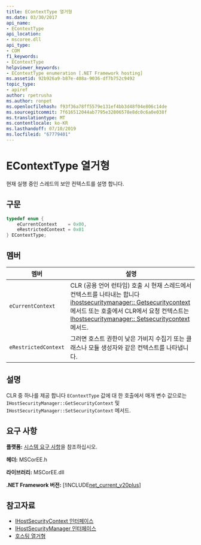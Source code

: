 ```yaml
---
title: EContextType 열거형
ms.date: 03/30/2017
api_name:
- EContextType
api_location:
- mscoree.dll
api_type:
- COM
f1_keywords:
- EContextType
helpviewer_keywords:
- EContextType enumeration [.NET Framework hosting]
ms.assetid: 92b926a9-b87e-408a-9036-df7b752c9492
topic_type:
- apiref
author: rpetrusha
ms.author: ronpet
ms.openlocfilehash: f93f36a78ff5579e131ef4bb3d48f04e806c14de
ms.sourcegitcommit: 7f616512044ab7795e32806578e8dc0c6a0e038f
ms.translationtype: MT
ms.contentlocale: ko-KR
ms.lasthandoff: 07/10/2019
ms.locfileid: "67779401"
---
```

# <a name="econtexttype-enumeration"></a>EContextType 열거형
현재 실행 중인 스레드의 보안 컨텍스트를 설명 합니다.  
  
## <a name="syntax"></a>구문  
  
```cpp  
typedef enum {  
    eCurrentContext    = 0x00,  
    eRestrictedContext = 0x01  
} EContextType;  
```  
  
## <a name="members"></a>멤버  
  
|멤버|설명|  
|------------|-----------------|  
|`eCurrentContext`|CLR (공용 언어 런타임) 호출 시 현재 스레드에서 컨텍스트를 나타내는 합니다 [ihostsecuritymanager:: Getsecuritycontext](../../../../docs/framework/unmanaged-api/hosting/ihostsecuritymanager-getsecuritycontext-method.md) 메서드 또는 호출에서 CLR에서 요청 컨텍스트는 [ Ihostsecuritymanager:: Setsecuritycontext](../../../../docs/framework/unmanaged-api/hosting/ihostsecuritymanager-setsecuritycontext-method.md) 메서드.|  
|`eRestrictedContext`|그러면 호스트 권한이 낮은 가비지 수집기 또는 클래스나 모듈 생성자와 같은 컨텍스트를 나타냅니다.|  
  
## <a name="remarks"></a>설명  
 CLR 중 하나를 제공 합니다 `EContextType` 값에 대 한 호출에서 매개 변수 값으로는 `IHostSecurityManager::GetSecurityContext` 및 `IHostSecurityManager::SetSecurityContext` 메서드.  
  
## <a name="requirements"></a>요구 사항  
 **플랫폼:** [시스템 요구 사항](../../../../docs/framework/get-started/system-requirements.md)을 참조하십시오.  
  
 **헤더:** MSCorEE.h  
  
 **라이브러리:** MSCorEE.dll  
  
 **.NET Framework 버전:** [!INCLUDE[net_current_v20plus](../../../../includes/net-current-v20plus-md.md)]  
  
## <a name="see-also"></a>참고자료

- [IHostSecurityContext 인터페이스](../../../../docs/framework/unmanaged-api/hosting/ihostsecuritycontext-interface.md)
- [IHostSecurityManager 인터페이스](../../../../docs/framework/unmanaged-api/hosting/ihostsecuritymanager-interface.md)
- [호스팅 열거형](../../../../docs/framework/unmanaged-api/hosting/hosting-enumerations.md)
